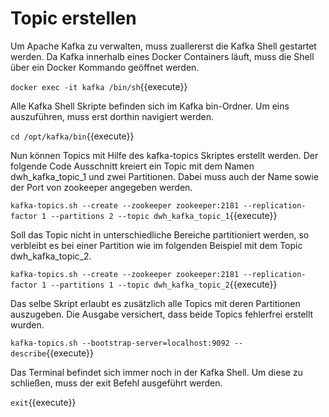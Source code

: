 # Topic erstellen

Um Apache Kafka zu verwalten, muss zuallererst die Kafka Shell gestartet werden. Da Kafka innerhalb eines Docker Containers läuft, muss die Shell über ein Docker Kommando geöffnet werden.

`docker exec -it kafka /bin/sh`{{execute}}

Alle Kafka Shell Skripte befinden sich im Kafka bin-Ordner. Um eins auszuführen, muss erst dorthin navigiert werden.

`cd /opt/kafka/bin`{{execute}}

Nun können Topics mit Hilfe des kafka-topics Skriptes erstellt werden.
Der folgende Code Ausschnitt kreiert ein Topic mit dem Namen dwh_kafka_topic_1 und zwei Partitionen. Dabei muss auch der Name sowie der Port von zookeeper angegeben werden.

`kafka-topics.sh --create --zookeeper zookeeper:2181 --replication-factor 1 --partitions 2 --topic dwh_kafka_topic_1`{{execute}}

Soll das Topic nicht in unterschiedliche Bereiche partitioniert werden, so verbleibt es bei einer Partition wie im folgenden Beispiel mit dem Topic dwh_kafka_topic_2.

`kafka-topics.sh --create --zookeeper zookeeper:2181 --replication-factor 1 --partitions 1 --topic dwh_kafka_topic_2`{{execute}}

Das selbe Skript erlaubt es zusätzlich alle Topics mit deren Partitionen auszugeben. Die Ausgabe versichert, dass beide Topics fehlerfrei erstellt wurden.

`kafka-topics.sh --bootstrap-server=localhost:9092 --describe`{{execute}}

Das Terminal befindet sich immer noch in der Kafka Shell. Um diese zu schließen, muss der exit Befehl ausgeführt werden.

`exit`{{execute}}

